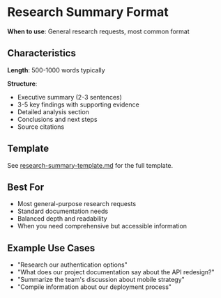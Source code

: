 # Research Summary Format

**When to use**: General research requests, most common format

## Characteristics

**Length**: 500-1000 words typically

**Structure**:
- Executive summary (2-3 sentences)
- 3-5 key findings with supporting evidence
- Detailed analysis section
- Conclusions and next steps
- Source citations

## Template

See [research-summary-template.md](research-summary-template.md) for the full template.

## Best For

- Most general-purpose research requests
- Standard documentation needs
- Balanced depth and readability
- When you need comprehensive but accessible information

## Example Use Cases

- "Research our authentication options"
- "What does our project documentation say about the API redesign?"
- "Summarize the team's discussion about mobile strategy"
- "Compile information about our deployment process"

